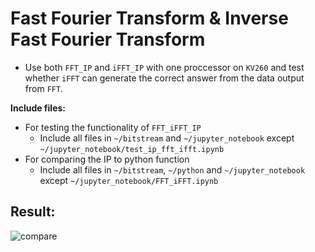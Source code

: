 # Fast Fourier Transform & Inverse Fast Fourier Transform

- Use both `FFT_IP` and `iFFT_IP` with one proccessor on `KV260` and test whether `iFFT` can generate the correct answer from the data output from `FFT`.

**Include files:**

- For testing the functionality of `FFT_iFFT_IP`
  - Include all files in `~/bitstream` and `~/jupyter_notebook` except `~/jupyter_notebook/test_ip_fft_ifft.ipynb`
- For comparing the IP to python function
  - Include all files in `~/bitstream`, `~/python` and `~/jupyter_notebook` except `~/jupyter_notebook/FFT_iFFT.ipynb`

## Result:
![compare](https://github.com/vic9112/PQC_Falcon/assets/137171415/9a23417e-9523-4fc0-b15d-0f8cbc02336d)
